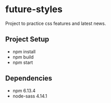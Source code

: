 # future-styles

Project to practice css features and latest news.

## Project Setup

* npm install
* npm build
* npm start

## Dependencies

* npm 6.13.4
* node-sass 4.14.1